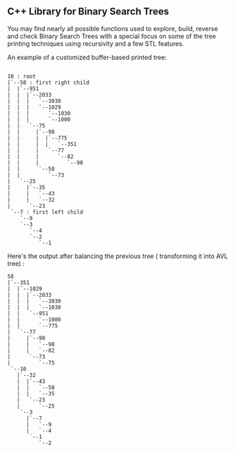 
## C++ Library for Binary Search Trees

You may find nearly all possible functions used to explore, build, reverse and check Binary Search Trees with a special 
focus on some of the tree printing techniques using recursivity and a few STL features.

An example of a customized buffer-based printed tree:

```

10 : root
|`--58 : first right child
|  |`--951
|  |  |`--2033
|  |  |   `--3030
|  |  |   `--1029
|  |  |      `--1030
|  |  |      `--1000
|  |   `--75
|  |     |`--98
|  |     |  |`--775
|  |     |  |   `--351
|  |     |   `--77
|  |     |      `--82
|  |     |         `--90
|  |      `--58
|  |         `--73
|   `--25
|     |`--35
|     |   `--43
|     |   `--32
|      `--23
 `--7 : first left child
    `--9
    `--3
       `--4
       `--2
          `--1

```
Here's the output after balancing the previous tree ( transforming it into AVL tree) :
```
58
|`--351
|  |`--1029
|  |  |`--2033
|  |  |   `--3030
|  |  |   `--1030
|  |   `--951
|  |      `--1000
|  |      `--775
|   `--77
|     |`--90
|     |   `--98
|     |   `--82
|      `--73
|         `--75
 `--10
   |`--32
   |  |`--43
   |  |   `--58
   |  |   `--35
   |   `--23
   |      `--25
    `--3
      |`--7
      |   `--9
      |   `--4
       `--1
          `--2
```

